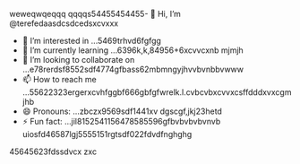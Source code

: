 weweqwqeqqq    qqqqs54455454455- 👋 Hi, I’m @terefedaasdcsdcedsxcvxxx
- 👀 I’m interested in ...5469trhvd6fgfgg
- 🌱 I’m currently learning ...6396k,k,84956+6xcvvcxnb mjmjh
- 💞️ I’m looking to collaborate on ...e78rerdsf8552sdf4774gfbass62mbmngyjhvvbvnbbvwww
- 📫 How to reach me ...55622323ergerxcvhfggbf666gbfgfwrelk.l.cvbcvbxcvvxcsffdddxvxcgmjhb
- 😄 Pronouns: ...zbczx9569sdf1441xv dgscgf,jkj23hetd
- ⚡ Fun fact: ...jil8152541156478585596gfbvbvbvbvnvb
uiosfd46587lgj5555151rgtsdf022fdvdfnghghg
<!---s555555dgf47448533662453
--->
45645623fdssdvcx
zxc
